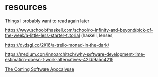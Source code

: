 # resources
Things I probably want to read again later

https://www.schoolofhaskell.com/school/to-infinity-and-beyond/pick-of-the-week/a-little-lens-starter-tutorial
(haskell, lenses)

https://dvdsgl.co/2016/a-trello-monad-in-the-dark/  

https://medium.com/innoarchitech/why-software-development-time-estimation-doesn-t-work-alternatives-423b9a5c4219

[The Coming Software Apocalypse](https://theatlantic.com/technology/archive/2017/09/saving-the-world-from-code/540393)
